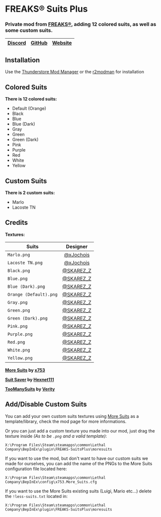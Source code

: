 # FREAKS® Suits Plus
### Private mod from [FREAKS®](https://freaks-smp.fr), adding 12 colored suits, as well as some custom suits.

| [Discord](https://discord.gg/wqMr5FpjdP) | [GitHub](https://github.com/SKAREZ/) | [Website](https://freaks-smp.fr/)
|---|---|---|

## Installation
Use the [Thunderstore Mod Manager](https://www.overwolf.com/app/Thunderstore-Thunderstore_Mod_Manager) or the [r2modman](https://thunderstore.io/c/lethal-company/p/ebkr/r2modman/) for installation

## Colored Suits
**There is 12 colored suits:**
- Default (Orange)
- Black
- Blue
- Blue (Dark)
- Gray
- Green
- Green (Dark)
- Pink
- Purple
- Red
- White
- Yellow

## Custom Suits
**There is 2 custom suits:**
- Marlo
- Lacoste TN

## Credits

**Textures:**

| Suits | Designer |
|-----|:--------:|
| `Marlo.png` | [@xJochois](https://twitter.com/xJochois) |
| `Lacoste TN.png` | [@xJochois](https://twitter.com/xJochois) |
| `Black.png` | [@SKAREZ_Z](https://twitter.com/SKAREZ_Z) |
| `Blue.png` | [@SKAREZ_Z](https://twitter.com/SKAREZ_Z) |
| `Blue (Dark).png` | [@SKAREZ_Z](https://twitter.com/SKAREZ_Z) |
| `Orange (Default).png` | [@SKAREZ_Z](https://twitter.com/SKAREZ_Z) |
| `Gray.png` | [@SKAREZ_Z](https://twitter.com/SKAREZ_Z) |
| `Green.png` | [@SKAREZ_Z](https://twitter.com/SKAREZ_Z) |
| `Green (Dark).png` | [@SKAREZ_Z](https://twitter.com/SKAREZ_Z) |
| `Pink.png` | [@SKAREZ_Z](https://twitter.com/SKAREZ_Z) |
| `Purple.png` | [@SKAREZ_Z](https://twitter.com/SKAREZ_Z) |
| `Red.png` | [@SKAREZ_Z](https://twitter.com/SKAREZ_Z) |
| `White.png` | [@SKAREZ_Z](https://twitter.com/SKAREZ_Z) |
| `Yellow.png` | [@SKAREZ_Z](https://twitter.com/SKAREZ_Z) |

</details>

**[More Suits](https://thunderstore.io/c/lethal-company/p/x753/More_Suits/) by [x753](https://github.com/x753)**

**[Suit Saver](https://thunderstore.io/c/lethal-company/p/Hexnet111/SuitSaver/) by [Hexnet111](https://github.com/Hexnet111)**

**[TooManySuits](https://thunderstore.io/c/lethal-company/p/Verity/TooManySuits/) by [Verity](https://github.com/VerityIncorporated)**

## Add/Disable Custom Suits
You can add your own custom suits textures using [More Suits](https://thunderstore.io/c/lethal-company/p/x753/More_Suits/) as a template/library, check the mod page for more informations.

Or you can just add a custom texture you made into our mod, just drag the texture inside *(As to be `.png` and a valid template)*:

`X:\Program Files\Steam\steamapps\common\Lethal Company\BepInEx\plugin\FREAKS-SuitsPlus\moresuits`

If you want to use the mod, but don't want to have our custom suits we made for ourselves, you can add the name of the PNGs to the More Suits configuration file located here:

`X:\Program Files\Steam\steamapps\common\Lethal Company\BepInEx\config\x753.More_Suits.cfg`

If you want to use the More Suits existing suits (Luigi, Mario etc...) delete the `!less-suits.txt` located in:

`X:\Program Files\Steam\steamapps\common\Lethal Company\BepInEx\plugin\FREAKS-SuitsPlus\moresuits`
